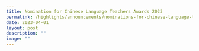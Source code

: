 ```yaml
---
title: Nomination for Chinese Language Teachers Awards 2023
permalink: /highlights/announcements/nominations-for-chinese-language-teachers-awards-2023/
date: 2023-04-01
layout: post
description: ""
image: ""
---
```

